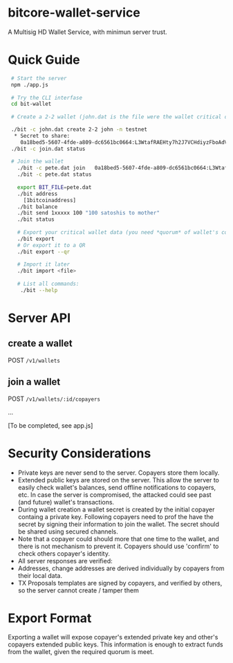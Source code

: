 # bitcore-wallet-service

A Multisig HD Wallet Service, with minimun server trust.

# Quick Guide

``` bash
 # Start the server
 npm ./app.js
 
 # Try the CLI interfase
 cd bit-wallet
 
 # Create a 2-2 wallet (john.dat is the file were the wallet critical data will be stored)

 ./bit -c john.dat create 2-2 john -n testnet
  * Secret to share:
  	0a18bed5-5607-4fde-a809-dc6561bc0664:L3WtafRAEHty7h2J7VCHdiyzFboAdVFnNZXMmqDGw4yiu5kW9Tp4:T
 ./bit -c join.dat status
 
 # Join the wallet
   ./bit -c pete.dat join	0a18bed5-5607-4fde-a809-dc6561bc0664:L3WtafRAEHty7h2J7VCHdiyzFboAdVFnNZXMmqDGw4yiu5kW9Tp4:T
   ./bit -c pete.dat status
   
   export BIT_FILE=pete.dat
   ./bit address 
     [1bitcoinaddress]
   ./bit balance
   ./bit send 1xxxxx 100 "100 satoshis to mother"
   ./bit status
   
   # Export your critical wallet data (you need *quorum* of wallet's copayer to extract coins)
   ./bit export
   # Or export it to a QR 
   ./bit export --qr
   
   # Import it later
   ./bit import <file>
   
   # List all commands:
    ./bit --help
  ```
  
# Server API

## create a wallet
 POST  `/v1/wallets`
## join a wallet
 POST  `/v1/wallets/:id/copayers`

 ...

 [To be completed, see app.js]
 
# Security Considerations
 * Private keys are never send to the server. Copayers store them locally.
 * Extended public keys are stored on the server. This allow the server to easily check wallet's balances, send offline notifications to copayers, etc. In case the server is compromised, the attacked could see past (and future) wallet's transactions.
 * During wallet creation a wallet secret is created by the initial copayer containg a private key. Following copayers need to prof the have the secret by signing their information to join the wallet. The secret should be shared using secured channels.
 * Note that a copayer could should more that one time to the wallet, and there is not mechanism to prevent it. Copayers should use 'confirm' to check others copayer's identity.
 * All server responses are verified:
  * Addresses, change addresses are derived individually by copayers from their local data.
  * TX Proposals templates are signed by copayers, and verified by others, so the server cannot create / tamper them

# Export Format
 Exporting a wallet will expose copayer's extended private key and other's copayers extended public keys. This information is enough to extract funds from the wallet, given the required quorum is meet.

